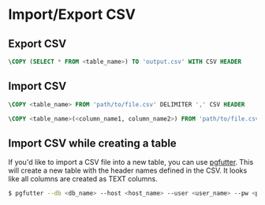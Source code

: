 # Import/Export CSV

## Export CSV

```sql
\COPY (SELECT * FROM <table_name>) TO 'output.csv' WITH CSV HEADER
```

## Import CSV

```sql
\COPY <table_name> FROM 'path/to/file.csv' DELIMITER ',' CSV HEADER
```


```sql
\COPY <table_name>(<column_name1, column_name2>) FROM 'path/to/file.csv' DELIMITER ',' CSV HEADER
```

## Import CSV while creating a table

If you'd like to import a CSV file into a new table, you can use [pgfutter](https://github.com/lukasmartinelli/pgfutter).
This will create a new table with the header names defined in the CSV. It looks like all columns are created as TEXT columns.

```bash
$ pgfutter --db <db_name> --host <host_name> --user <user_name> --pw <password> --schema <schema_name> --table <table_name> csv -d ',' <csv_file_to_import>
```
